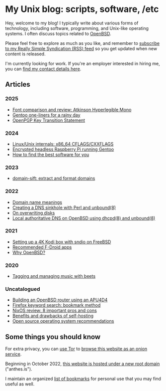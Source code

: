 # My Unix blog: scripts, software, /etc

Hey, welcome to my blog! I typically write about various forms of
technology, including software, programming, and Unix-like operating
systems. I often discuss topics related to
[OpenBSD](https://www.openbsd.org).

Please feel free to explore as much as you like, and remember to
[subscribe to my Really Simple Syndication (RSS)
feed](https://www.anthes.is/rss.xml) so you get updated when new content
is released.

I'm currently looking for work. If you're an employer interested in
hiring me, you can [find my contact details here](/contact.html).

## Articles

### 2025

- [Font comparison and review: Atkinson Hyperlegible Mono](/font-comparison-review-atkinson-hyperlegible-mono.html "2025-07-22")
- [Gentoo one-liners for a rainy day](/gentoo-one-liners.html "2025-06-04")
- [OpenPGP Key Transition Statement](/gpg-transition-20250406.html "2025-04-06")

### 2024

- [Linux/Unix internals: x86_64 CFLAGS/CXXFLAGS](/nix-internals-cflags.html "2024-12-29")
- [Encrypted headless Raspberry Pi running Gentoo](/encrypted-headless-raspberry-pi-gentoo.html "2024-07-06")
- [How to find the best software for you](/how-to-find-the-best-software-for-you.html "2024-02-14")

### 2023

- [domain-sift: extract and format domains](/domain-sift.html "2023-09-04")

### 2022

- [Domain name meanings](/domain-name-meanings.html "2022-11-28")
- [Creating a DNS sinkhole with Perl and unbound(8)](/dns-sinkhole.html "2022-04-14")
- [On overwriting disks](/overwriting-disks.html "2022-03-02")
- [Local authoritative DNS on OpenBSD using dhcpd(8) and unbound(8)](/local-authoritative-dns.html "2022-01-07")

### 2021

- [Setting up a 4K Kodi box with sndio on FreeBSD](/freebsd-entertainment-center.html "2021-06-13")
- [Recommended F-Droid apps](/fdroid.html "2021-04-12")
- [Why OpenBSD?](/why-openbsd.html "2021-03-25")

### 2020

- [Tagging and managing music with beets](/beets.html "2020-11-05")

### Uncatalogued

- [Building an OpenBSD router using an APU4D4](/openbsd-router.html "1970-01-01")
- [Firefox keyword search: bookmark method](/firefox-keyword-search.html "1970-01-01")
- [NixOS review: 8 important pros and cons](/nixos-pros-cons.html "1970-01-01")
- [Benefits and drawbacks of self-hosting](/why-self-host.html "1970-01-01")
- [Open source operating system recommendations](/os.html "1970-01-01")

## Some things you should know

For extra privacy, you can [use Tor](https://www.torproject.org/)
to [browse this website as an onion service](http://jentyxddh2rf47gd3e43kuebyn2xsv6h72gzh46oe4rxyovvm7xe5ead.onion/).

Beginning in October 2022,
[this website is hosted under a new root domain](/domain-migration.html "2022-10-03")
("anthes.is").

I maintain an organized [list of bookmarks](/bookmarks.html) for
personal use that you may find useful as well.

